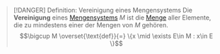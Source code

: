 > [!DANGER] Definition: Vereinigung eines Mengensystems
> Die **Vereinigung** eines [Mengensystems](Mengensystem.md) $M$ ist die [Menge](../Menge.md) aller Elemente, die zu mindestens einer der Mengen von $M$ gehören.
> $$\bigcup M \overset{\text{def}}{=} \{x \mid \exists E\in M  : x\in E \}$$